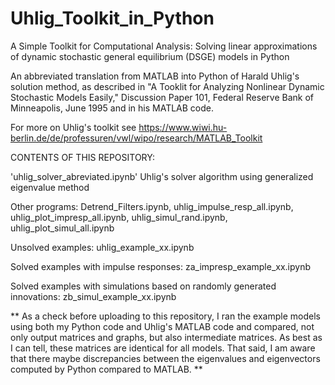 # Uhlig_Toolkit_in_Python

A Simple Toolkit for Computational Analysis: Solving linear approximations of dynamic stochastic general equilibrium (DSGE) models in Python

An abbreviated translation from MATLAB into Python of Harald Uhlig's solution method, as described in "A Tooklit for Analyzing Nonlinear Dynamic Stochastic Models Easily," Discussion Paper 101, Federal Reserve Bank of Minneapolis, June 1995 and in his MATLAB code. 

For more on Uhlig's toolkit see  https://www.wiwi.hu-berlin.de/de/professuren/vwl/wipo/research/MATLAB_Toolkit


CONTENTS OF THIS REPOSITORY:

'uhlig_solver_abreviated.ipynb'  Uhlig's solver algorithm using generalized eigenvalue method

Other programs:  Detrend_Filters.ipynb, uhlig_impulse_resp_all.ipynb, uhlig_plot_impresp_all.ipynb, uhlig_simul_rand.ipynb, uhlig_plot_simul_all.ipynb

Unsolved examples:  uhlig_example_xx.ipynb

Solved examples with impulse responses:  za_impresp_example_xx.ipynb

Solved examples with simulations based on randomly generated innovations:  zb_simul_example_xx.ipynb


**  As a check before uploading to this repository, I ran the example models using both my Python code and Uhlig's MATLAB code and compared, not only output matrices and graphs, but also intermediate matrices.  As best as I can tell, these matrices are identical for all models.  That said, I am aware that there maybe discrepancies between the eigenvalues and eigenvectors computed by Python compared to MATLAB. **

